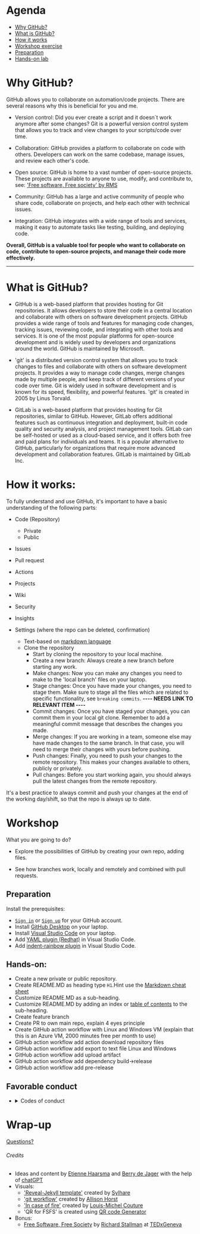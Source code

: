 # Agenda

* [Why GitHub?](#why-github)
* [What is GitHub?](#what-is-github)
* [How it works](#how-it-works)
* [Workshop exercise](#workshop)
* [Preparation](#preparation)
* [Hands-on lab](#hands-on)


# Why GitHub?

GitHub allows you to collaborate on automation/code projects. There are several reasons why this is beneficial for you and me.

  * Version control: Did you ever create a script and it doesn´t work anymore after some changes? Git is a powerful version control system that allows you to track and view changes to your scripts/code over time.

  * Collaboration: GitHub provides a platform to collaborate on code with others. Developers can work on the same codebase, manage issues, and review each other's code.

  * Open source: GitHub is home to a vast number of open-source projects. These projects are available to anyone to use, modify, and contribute to, see: ['Free software, Free society' by RMS](https://www.youtube.com/watch?v=Ag1AKIl_2GM)

  * Community: GitHub has a large and active community of people who share code, collaborate on projects, and help each other with technical issues.

  * Integration: GitHub integrates with a wide range of tools and services, making it easy to automate tasks like testing, building, and deploying code.

__Overall, GitHub is a valuable tool for people who want to collaborate on code, contribute to open-source projects, and manage their code more effectively.__

---

# What is GitHub?

* GitHub is a web-based platform that provides hosting for Git repositories. It allows developers to store their code in a central location and collaborate with others on software development projects. GitHub provides a wide range of tools and features for managing code changes, tracking issues, reviewing code, and integrating with other tools and services. It is one of the most popular platforms for open-source development and is widely used by developers and organizations around the world. GitHub is maintained by Microsoft.

* 'git' is a distributed version control system that allows you to track changes to files and collaborate with others on software development projects. It provides a way to manage code changes, merge changes made by multiple people, and keep track of different versions of your code over time. Git is widely used in software development and is known for its speed, flexibility, and powerful features. 'git' is created in 2005 by Linus Torvald.

* GitLab is a web-based platform that provides hosting for Git repositories, similar to GitHub. However, GitLab offers additional features such as continuous integration and deployment, built-in code quality and security analysis, and project management tools. GitLab can be self-hosted or used as a cloud-based service, and it offers both free and paid plans for individuals and teams. It is a popular alternative to GitHub, particularly for organizations that require more advanced development and collaboration features. GitLab is maintained by GitLab Inc.

# How it works:

To fully understand and use GitHub, it's important to have a basic understanding of the following parts:

* Code (Repository)
  * Private
  * Public
* Issues
* Pull request
* Actions
* Projects
* Wiki
* Security
* Insights
* Settings (where the repo can be deleted, confirmation)


  * Text-based on [markdown language](https://www.markdownguide.org/cheat-sheet/)
  * Clone the repository
    * Start by cloning the repository to your local machine.
    * Create a new branch: Always create a new branch before starting any work.
    * Make changes: Now you can make any changes you need to make to the 'local branch' files on your laptop.
    * Stage changes: Once you have made your changes, you need to stage them. Make sure to stage all the files which are related to specific functionality, see `breaking commits`. __---- NEEDS LINK TO RELEVANT ITEM ----__
    * Commit changes: Once you have staged your changes, you can commit them in your local git clone. Remember to add a meaningful commit message that describes the changes you made.
    * Merge changes: If you are working in a team, someone else may have made changes to the same branch. In that case, you will need to merge their changes with yours before pushing.
    * Push changes: Finally, you need to push your changes to the remote repository. This makes your changes available to others, publicly or privately.
    * Pull changes: Before you start working again, you should always pull the latest changes from the remote repository.

It's a best practice to always commit and push your changes at the end of the working day/shift, so that the repo is always up to date.

# Workshop

What you are going to do? 

* Explore the possibilities of GitHub by creating your own repo, adding files.

* See how branches work, locally and remotely and combined with pull requests.

## Preparation

Install the prerequisites:

* [`Sign in`](https://github.com/login) or [`Sign up`](https://github.com/signup) for your GitHub account.
* Install [GitHub Desktop](https://desktop.github.com/) on your laptop.
* Install [Visual Studio Code](https://code.visualstudio.com/download) on your laptop.
* Add [YAML plugin (Redhat)](https://marketplace.visualstudio.com/items?itemName=redhat.vscode-yaml) in Visual Studio Code.
* Add [indent-rainbow plugin](https://marketplace.visualstudio.com/items?itemName=oderwat.indent-rainbow) in Visual Studio Code.

## Hands-on:

* Create a new private or public repository.
* Create README.MD as heading type `H1`.Hint use the [Markdown cheat sheet](https://www.markdownguide.org/cheat-sheet/)
* Customize README.MD as a sub-heading.
* Customize README.MD by adding an index or [table of contents](https://www.markdownguide.org/hacks/#table-of-contents) to the sub-heading.
* Create feature branch
* Create PR to own main repo, explain 4 eyes principle
* Create GitHub action workflow with Linux and Windows VM (explain that this is an Azure VM, 2000 minutes free per month to use)
* GitHub action workflow add action download repository files
* GitHub action workflow add export to text file Linux and Windows
* GitHub action workflow add upload artifact
* GitHub action workflow add dependency build->release
* GitHub action workflow add pre-release

## Favorable conduct

<ul>
  <li> <details><summary>Codes of conduct</summary><blockquote>
    <details><summary>important; DBAD!</summary><blockquote>[License terms](https://dbad-license.org/)</blockquote></details>
    <details><summary>In case of fire</summary><blockquote>![Emergency](assets/img/git-in-case-of-fire.png)</blockquote></details>
  </blockquote></details>
  </li>
</ul>

# Wrap-up

[Questions?](https://rawworks-nl.github.io/education-github-introduction/#/5)

###### Credits

  * Ideas and content by [Etienne Haarsma](https://github.com/Etienne-RAW) and [Berry de Jager](https://github.com/berrydejager) with the help of [chatGPT](https://chat.openai.com)
* Visuals:
  * ['Reveal-Jekyll template'](https://github.com/sylhare/Reveal-Jekyll) created by [Sylhare](https://github.com/sylhare)
  * ['git workflow'](https://twitter.com/allison_horst/status/1563210538510737409) created by [Allison Horst](https://github.com/allisonhorst)
  * ['In case of fire'](https://github.com/louim/in-case-of-fire) created by [Louis-Michel Couture](https://github.com/louim)
  * 'QR for FSFS' is created using [QR code Generator](https://www.the-qrcode-generator.com/) 
* Bonus:
  * [Free Software, Free Society](https://www.tedxgeneva.net/talks/richard-stallman-free-software-free-society/) by [Richard Stallman](https://en.wikipedia.org/wiki/Richard_Stallman) at [TEDxGeneva](https://www.tedxgeneva.net/)